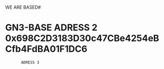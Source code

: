 
WE ARE BASED#
# GN3-BASE  ADRESS 2 0x698C2D3183D30c47CBe4254eBCfb4FdBA01F1DC6

           ADRESS 3  
